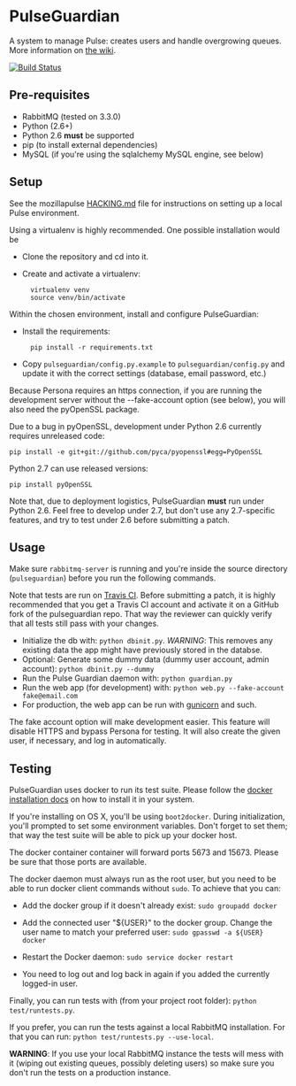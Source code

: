 # PulseGuardian

A system to manage Pulse: creates users and handle overgrowing queues. More
information on [the wiki][].

[![Build Status](https://travis-ci.org/mozilla/pulseguardian.svg?branch=master)](https://travis-ci.org/mozilla/pulseguardian)

## Pre-requisites

* RabbitMQ (tested on 3.3.0)
* Python (2.6+)
 * Python 2.6 **must** be supported
* pip (to install external dependencies)
* MySQL (if you're using the sqlalchemy MySQL engine, see below)

## Setup

See the mozillapulse [HACKING.md][] file for instructions on setting
up a local Pulse environment.

Using a virtualenv is highly recommended. One possible installation would be

* Clone the repository and cd into it.
* Create and activate a virtualenv:

  ```
    virtualenv venv
    source venv/bin/activate
  ```

Within the chosen environment, install and configure PulseGuardian:

* Install the requirements:

  ```
    pip install -r requirements.txt
  ```

* Copy `pulseguardian/config.py.example` to `pulseguardian/config.py` and
  update it with the correct settings (database, email password, etc.)

Because Persona requires an https connection, if you are running the
development server without the --fake-account option (see below), you
will also need the pyOpenSSL package.

Due to a bug in pyOpenSSL, development under Python 2.6 currently
requires unreleased code:

    pip install -e git+git://github.com/pyca/pyopenssl#egg=PyOpenSSL

Python 2.7 can use released versions:

    pip install pyOpenSSL

Note that, due to deployment logistics, PulseGuardian **must** run under
Python 2.6. Feel free to develop under 2.7, but don't use any
2.7-specific features, and try to test under 2.6 before submitting a
patch.

## Usage

Make sure `rabbitmq-server` is running and you're inside the source directory
(`pulseguardian`) before you run the following commands.

Note that tests are run on [Travis CI][]. Before submitting a patch,
it is highly recommended that you get a Travis CI account and
activate it on a GitHub fork of the pulseguardian repo. That way the
reviewer can quickly verify that all tests still pass with your changes.

* Initialize the db with: `python dbinit.py`. *WARNING*: This removes any
  existing data the app might have previously stored in the databse.
* Optional: Generate some dummy data (dummy user account, admin account):
  `python dbinit.py --dummy`
* Run the Pulse Guardian daemon with: `python guardian.py`
* Run the web app (for development) with:
  `python web.py --fake-account fake@email.com`
* For production, the web app can be run with [gunicorn][] and such.

The fake account option will make development easier. This feature will
disable HTTPS and bypass Persona for testing. It will also create the
given user, if necessary, and log in automatically.

## Testing

PulseGuardian uses docker to run its test suite. Please follow the
[docker installation docs][] on how to install it in your system.

If you're installing on OS X, you'll be using `boot2docker`. During
initialization, you'll prompted to set some environment variables. Don't forget
to set them; that way the test suite will be able to pick up your docker host.

The docker container container will forward ports 5673 and 15673. Please be
sure that those ports are available.

The docker daemon must always run as the root user, but you need to be able to
run docker client commands without `sudo`. To achieve that you can:

* Add the docker group if it doesn't already exist:  `sudo groupadd docker`

* Add the connected user "${USER}" to the docker group. Change the user name
to match your preferred user:  `sudo gpasswd -a ${USER} docker`

* Restart the Docker daemon:  `sudo service docker restart`

* You need to log out and log back in again if you added the currently logged-in
user.

Finally, you can run tests with (from your project root folder):
`python test/runtests.py`.

If you prefer, you can run the tests against a local RabbitMQ installation. For
that you can run: `python test/runtests.py --use-local`.

**WARNING**: If you use your local RabbitMQ instance the tests will mess with it
(wiping out existing queues, possibly deleting users) so make sure you don't
run the tests on a production instance.

[the wiki]: https://wiki.mozilla.org/Auto-tools/Projects/Pulse/PulseGuardian
[HACKING.md]: https://hg.mozilla.org/automation/mozillapulse/file/tip/HACKING.md
[Travis CI]: https://travis-ci.org/mozilla/pulseguardian
[gunicorn]: https://www.digitalocean.com/community/articles/how-to-deploy-python-wsgi-apps-using-gunicorn-http-server-behind-nginx
[docker installation docs]: https://docs.docker.com/installation/#installation